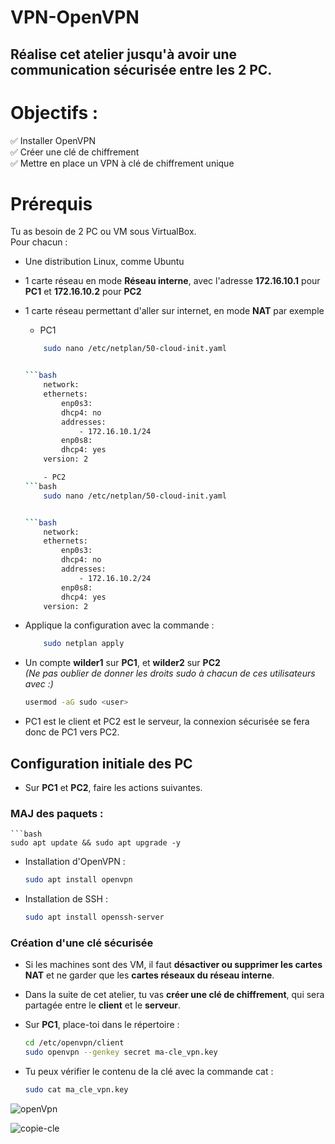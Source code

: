 # VPN-OpenVPN

## Réalise cet atelier jusqu'à avoir une communication sécurisée entre les 2 PC.

# Objectifs :

✅ Installer OpenVPN  
✅ Créer une clé de chiffrement  
✅ Mettre en place un VPN à clé de chiffrement unique  

# Prérequis

Tu as besoin de 2 PC ou VM sous VirtualBox.  
Pour chacun :

- Une distribution Linux, comme Ubuntu  
- 1 carte réseau en mode **Réseau interne**, avec l'adresse **172.16.10.1** pour **PC1** et **172.16.10.2** pour **PC2**  
- 1 carte réseau permettant d'aller sur internet, en mode **NAT** par exemple  

    - PC1
    ```bash
        sudo nano /etc/netplan/50-cloud-init.yaml


    ```bash
        network:
        ethernets:
            enp0s3:
            dhcp4: no
            addresses:
                - 172.16.10.1/24
            enp0s8:
            dhcp4: yes
        version: 2

        - PC2
    ```bash
        sudo nano /etc/netplan/50-cloud-init.yaml


    ```bash
        network:
        ethernets:
            enp0s3:
            dhcp4: no
            addresses:
                - 172.16.10.2/24
            enp0s8:
            dhcp4: yes
        version: 2

- Applique la configuration avec la commande :
    ```bash
        sudo netplan apply

- Un compte **wilder1** sur **PC1**, et **wilder2** sur **PC2**  
  *(Ne pas oublier de donner les droits sudo à chacun de ces utilisateurs avec :)*  
    ```bash
    usermod -aG sudo <user>

- PC1 est le client et PC2 est le serveur, la connexion sécurisée se fera donc de PC1 vers PC2.


## Configuration initiale des PC
- Sur **PC1** et **PC2**, faire les actions suivantes.

### MAJ des paquets :
    ```bash
    sudo apt update && sudo apt upgrade -y

- Installation d'OpenVPN :
    ```bash
    sudo apt install openvpn

- Installation de SSH :
    ```bash
    sudo apt install openssh-server


### Création d'une clé sécurisée

- Si les machines sont des VM, il faut **désactiver ou supprimer les cartes NAT** et ne garder que les **cartes réseaux du réseau interne**.
- Dans la suite de cet atelier, tu vas **créer une clé de chiffrement**, qui sera partagée entre le **client** et le **serveur**.

- Sur **PC1**, place-toi dans le répertoire :
    ```bash
    cd /etc/openvpn/client
    sudo openvpn --genkey secret ma-cle_vpn.key

- Tu peux vérifier le contenu de la clé avec la commande cat :
    ```bash
    sudo cat ma_cle_vpn.key 

![openVpn](https://github.com/KAOUTARBAH/VPN-OpenVPN/tree/main/images/OpenVpn.png)

![copie-cle](https://github.com/KAOUTARBAH/VPN-OpenVPN/tree/main/images/copie-cle.png)

